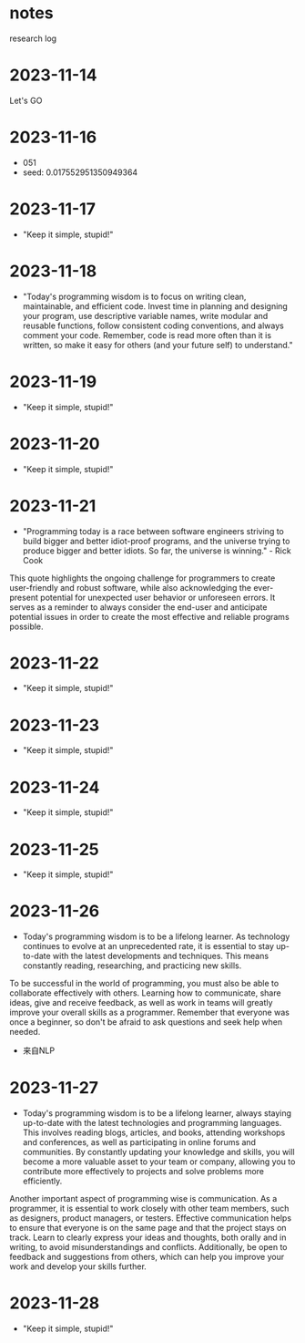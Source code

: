 # notes
research log
# 2023-11-14
Let's GO

# 2023-11-16
- 051
- seed: 0.017552951350949364

# 2023-11-17
- "Keep it simple, stupid!"

# 2023-11-18
- "Today's programming wisdom is to focus on writing clean, maintainable, and efficient code. Invest time in planning and designing your program, use descriptive variable names, write modular and reusable functions, follow consistent coding conventions, and always comment your code. Remember, code is read more often than it is written, so make it easy for others (and your future self) to understand."

# 2023-11-19
- "Keep it simple, stupid!"

# 2023-11-20
- "Keep it simple, stupid!"

# 2023-11-21
- "Programming today is a race between software engineers striving to build bigger and better idiot-proof programs, and the universe trying to produce bigger and better idiots. So far, the universe is winning." - Rick Cook

This quote highlights the ongoing challenge for programmers to create user-friendly and robust software, while also acknowledging the ever-present potential for unexpected user behavior or unforeseen errors. It serves as a reminder to always consider the end-user and anticipate potential issues in order to create the most effective and reliable programs possible.

# 2023-11-22
- "Keep it simple, stupid!"

# 2023-11-23
- "Keep it simple, stupid!"

# 2023-11-24
- "Keep it simple, stupid!"

# 2023-11-25
- "Keep it simple, stupid!"

# 2023-11-26
- Today's programming wisdom is to be a lifelong learner. As technology continues to evolve at an unprecedented rate, it is essential to stay up-to-date with the latest developments and techniques. This means constantly reading, researching, and practicing new skills.

To be successful in the world of programming, you must also be able to collaborate effectively with others. Learning how to communicate, share ideas, give and receive feedback, as well as work in teams will greatly improve your overall skills as a programmer. Remember that everyone was once a beginner, so don't be afraid to ask questions and seek help when needed. 
 - 来自NLP

# 2023-11-27
- Today's programming wisdom is to be a lifelong learner, always staying up-to-date with the latest technologies and programming languages. This involves reading blogs, articles, and books, attending workshops and conferences, as well as participating in online forums and communities. By constantly updating your knowledge and skills, you will become a more valuable asset to your team or company, allowing you to contribute more effectively to projects and solve problems more efficiently.

Another important aspect of programming wise is communication. As a programmer, it is essential to work closely with other team members, such as designers, product managers, or testers. Effective communication helps to ensure that everyone is on the same page and that the project stays on track. Learn to clearly express your ideas and thoughts, both orally and in writing, to avoid misunderstandings and conflicts. Additionally, be open to feedback and suggestions from others, which can help you improve your work and develop your skills further.

# 2023-11-28
- "Keep it simple, stupid!"
